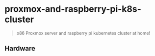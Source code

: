 # proxmox-and-raspberry-pi-k8s-cluster
> x86 Proxmox server and raspberry pi kubernetes cluster at home!

## Hardware

